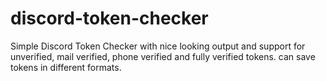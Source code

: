 # discord-token-checker
Simple Discord Token Checker with nice looking output and support for unverified, mail verified, phone verified and fully verified tokens. can save tokens in different formats.
